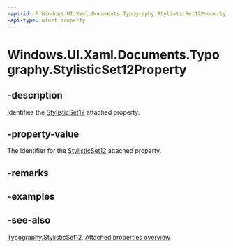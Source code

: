 ```yaml
---
-api-id: P:Windows.UI.Xaml.Documents.Typography.StylisticSet12Property
-api-type: winrt property
---
```


<!-- Property syntax
public Windows.UI.Xaml.DependencyProperty StylisticSet12Property { get; }
-->

# Windows.UI.Xaml.Documents.Typography.StylisticSet12Property

## -description
Identifies the [StylisticSet12](typography_stylisticset12.md) attached property.



## -property-value
The identifier for the [StylisticSet12](typography_stylisticset12.md) attached property.

## -remarks

## -examples

## -see-also

[Typography.StylisticSet12](typography_stylisticset12.md), [Attached properties overview](/windows/uwp/xaml-platform/attached-properties-overview)

